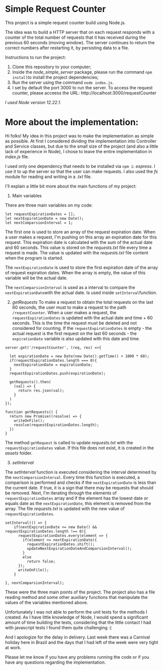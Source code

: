 # Simple Request Counter

This project is a simple request counter build using Node.js.

The idea was to build a HTTP server that on each request responds with a counter of the total number of requests that it has received during the previous
60 seconds (moving window). The server continues to return the correct numbers after restarting it, by persisting data to a file.

Instructions to run the project:

1) Clone this repository to your computer;
2) Inside the *node_simple_server* package, please run the command ```npm install```to install the project dependencies;
3) Run the server using the command ```node index.js```.
4) I set by default the port 3000 to run the server. To access the request counter, please acceess the URL: http://localhost:3000/requestCounter

*I used Node version 12.22.1.*

# More about the implementation:

Hi folks! My idea in this project was to make the implementation as simple as possible. At first I considered dividing the implementation into Controller and Service classes, but due to the small size of the project (and also a little lack of experience in Node), I chose to leave the entire implementation in *index.js* file.

I used only one dependency that needs to be installed via ```npm i```: *express*. I use it to up the server so that the user can make requests. I also used the *fs* module for reading and writing in a *.txt* file.

I'll explain a little bit more about the main functions of my project:

1) Main variables

There are three main variables on my code:
```
let requestExpirationDates = [];
let nextExpirationDate = new Date();
let nextComparsionInterval = 1;
````

The first one is used to store an array of the request expiration date. When a user makes a request, I'm pushing on this array an expiration date for this request. This expiration date is calculated with the sum of the actual date and 60 seconds. This value is stored on the *requests.txt* file every time a request is made. The value is updated with the *requests.txt* file content when the program is started.  

The ```nextExpirationDate``` is used to store the first expiration date of the array of request expiration dates. When the array is empty, the value of this variable will be the actual date.

The ```nextComparsionInterval``` is used as a interval to compare the ```nextExpirationDate```with the actual date. Is used inside ```setInterval```function.

2) *getRequests*
To make a request to obtain the total requests on the last 60 seconds, the user must to make a request to the path ```/requestCounter```.
When a user makes a request, the ```requestExpirationDates``` is updated with the actual date and time + 60 seconds. This is the time the request must be deleted and not considered for counting. If the ```requestExpirationDates``` is empty - the actual request is the first request on the last 60 seconds - the ```expirationDate``` variable is also updated with this date and time.

```
server.get('/requestCounter', (req, res) =>{

  let expirationDate = new Date(new Date().getTime() + 1000 * 60);
  if(requestExpirationDates.length === 0){
    nextExpirationDate = expirationDate;
  }
  requestExpirationDates.push(expirationDate);

  getRequests().then(
    (val) => { 
      return res.json(val);
    }
  )
});

function getRequests() {
  return new Promise((resolve) => {
    writeOnFile();
    resolve(requestExpirationDates.length);
  })
}
```

The method ```getRequest``` is called to update *requests.txt* with the ```requestExpirationDates``` value. If this file does not exist, it is created in the *assets* folder.


3) *setInterval*

The *setInterval* function is executed considering the interval determined by the ```nextComparsionInterval```. 
Every time this function is executed, a comparison is performed and checks if the ```nextExpirationDate``` is less than the current date. If true, it is a sign that there may be requests that should be removed. Next, I'm iterating through the elements of ```requestExpirationDates``` array and if the element has the lowest date or equals date as the ```nextExpirationDate```, this element is removed from the array.
The file *requests.txt* is updated with the new value of ```requestExpirationDates```.


```
setInterval(() => { 
    if(nextExpirationDate <= new Date() && requestExpirationDates.length !== 0){
      requestExpirationDates.every(element => {
        if(element <= nextExpirationDate){
          requestExpirationDates.shift();
          updateNextExpirationDateAndComparsionInterval();
        }
        else
          return false;
      });
      writeOnFile();
    }

}, nextComparsionInterval);
```


These were the three main points of the project. The project also has a file reading method and some other auxiliary functions that manipulate the values of the variables mentioned above.

Unfortunately I was not able to perform the unit tests for the methods I created. As I have little knowledge of Node, I would spend a significant amount of time building the tests, considering that the little contact I had with javascript tests I found them quite challenging :( 

And I apologize for the delay in delivery. Last week there was a Carnival holiday here in Brazil and the days that I had left of the week were very tight at work.

Please let me know if you have any problems running the code or if you have any questions regarding the implementation.
